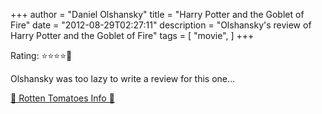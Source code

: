 +++
author = "Daniel Olshansky"
title = "Harry Potter and the Goblet of Fire"
date = "2012-08-29T02:27:11"
description = "Olshansky's review of Harry Potter and the Goblet of Fire"
tags = [
    "movie",
]
+++

Rating: ⭐⭐⭐⭐🌟

Olshansky was too lazy to write a review for this one...

[🍅 Rotten Tomatoes Info 🍅](https://www.rottentomatoes.com//m/harry_potter_and_the_goblet_of_fire)